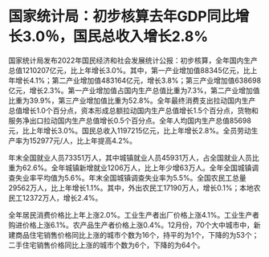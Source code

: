 # 国家统计局：初步核算去年GDP同比增长3.0％，国民总收入增长2.8%

国家统计局发布2022年国民经济和社会发展统计公报：初步核算，全年国内生产总值1210207亿元，比上年增长3.0%。其中，第一产业增加值88345亿元，比上年增长4.1%；第二产业增加值483164亿元，增长3.8%；第三产业增加值638698亿元，增长2.3%。第一产业增加值占国内生产总值比重为7.3%，第二产业增加值比重为39.9%，第三产业增加值比重为52.8%。全年最终消费支出拉动国内生产总值增长1.0个百分点，资本形成总额拉动国内生产总值增长1.5个百分点，货物和服务净出口拉动国内生产总值增长0.5个百分点。全年人均国内生产总值85698元，比上年增长3.0%。国民总收入1197215亿元，比上年增长2.8%。全员劳动生产率为152977元/人，比上年提高4.2%。

年末全国就业人员73351万人，其中城镇就业人员45931万人，占全国就业人员比重为62.6%。全年城镇新增就业1206万人，比上年少增63万人。全年全国城镇调查失业率平均值为5.6%。年末全国城镇调查失业率为5.5%。全国农民工总量29562万人，比上年增长1.1%。其中，外出农民工17190万人，增长0.1%；本地农民工12372万人，增长2.4%。

全年居民消费价格比上年上涨2.0%。工业生产者出厂价格上涨4.1%。工业生产者购进价格上涨6.1%。农产品生产者价格上涨0.4%。12月份，70个大中城市中，新建商品住宅销售价格同比上涨的城市个数为16个，持平的为1个，下降的为53个；二手住宅销售价格同比上涨的城市个数为6个，下降的为64个。

